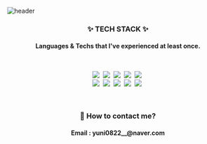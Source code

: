 

![header](https://capsule-render.vercel.app/api?type=slice&color=auto&height=300&section=header&text=YounHeeSeung&fontSize=70&fontColor=auto)

<h3 align = "center">✨ TECH STACK ✨</h3>
<h4 align = "center">Languages & Techs that I've experienced at least once.</h4><br>

<p align = "center">
  <a><img src="https://img.shields.io/badge/Python-3766AB?style=flat-square&logo=Python&logoColor=white"/></a>&nbsp
  <a><img src="https://img.shields.io/badge/Java-E3622F?style=flat-square&logo=Java&logoColor=white"/></a>&nbsp
  <a><img src="https://img.shields.io/badge/-Spring-6DB33F?style=flat-square&logo=Spring&logoColor=white"/></a>&nbsp
  <a><img src="https://img.shields.io/badge/-C++-black?style=flat-square&logo=C%2B%2B&logoColor=white"/></a>&nbsp
  <a><img src="https://img.shields.io/badge/-C-gray?style=flat-square&logo=C&logoColor=white"/></a>&nbsp<br>
  <a><img src="https://img.shields.io/badge/-Kotlin-FF4747?style=flat-square&logo=Kotlin&logoColor=white"/></a>&nbsp
  <a><img src="https://img.shields.io/badge/-Win API-0078D6?style=flat-square&logo=Windows&logoColor=white"/></a>&nbsp
  <a><img src="https://img.shields.io/badge/-HTML-E34F26?style=flat-square&logo=HTML5&logoColor=white"/></a>&nbsp
  <a><img src="https://img.shields.io/badge/-Rust-000000?style=flat-square&logo=Rust&logoColor=white"/></a>&nbsp
  <a><img src="https://img.shields.io/badge/-MySQL-4479A1?style=flat-square&logo=MySQL&logoColor=white"/></a>&nbsp
</p>
<br>


<h3 align = "center">🤔 How to contact me?</h3>
<h4 align = "center">Email : yuni0822__@naver.com</h4>

<!--
**gmltmd23/gmltmd23** is a ✨ _special_ ✨ repository because its `README.md` (this file) appears on your GitHub profile.

Here are some ideas to get you started:

- 🔭 I’m currently working on ...
- 🌱 I’m currently learning ...
- 👯 I’m looking to collaborate on ...
- 🤔 I’m looking for help with ...
- 💬 Ask me about ...
- 📫 How to reach me: ...
- 😄 Pronouns: ...
- ⚡ Fun fact: ...
-->
